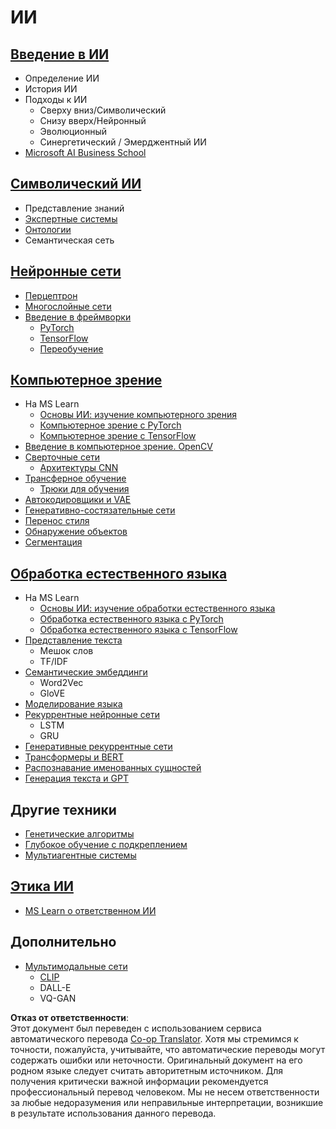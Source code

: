 <!--
CO_OP_TRANSLATOR_METADATA:
{
  "original_hash": "f2f88dbd2debd38e26149b27b1fd272d",
  "translation_date": "2025-08-26T06:52:16+00:00",
  "source_file": "etc/Mindmap.md",
  "language_code": "ru"
}
-->
# ИИ

## [Введение в ИИ](https://github.com/microsoft/AI-For-Beginners/blob/main/lessons/1-Intro/README.md)
 - Определение ИИ
 - История ИИ
 - Подходы к ИИ
     - Сверху вниз/Символический
     - Снизу вверх/Нейронный
     - Эволюционный
     - Синергетический / Эмерджентный ИИ
 - [Microsoft AI Business School](https://www.microsoft.com/ai/ai-business-school/?WT.mc_id=academic-77998-cacaste)

## [Символический ИИ](https://github.com/microsoft/AI-For-Beginners/blob/main/lessons/2-Symbolic/README.md)
 - Представление знаний
 - [Экспертные системы](https://github.com/microsoft/AI-For-Beginners/blob/main/lessons/2-Symbolic/Animals.ipynb)
 - [Онтологии](https://github.com/microsoft/AI-For-Beginners/blob/main/lessons/2-Symbolic/FamilyOntology.ipynb)
 - Семантическая сеть

## [Нейронные сети](https://github.com/microsoft/AI-For-Beginners/blob/main/lessons/3-NeuralNetworks/README.md)
 - [Перцептрон](https://github.com/microsoft/AI-For-Beginners/blob/main/lessons/3-NeuralNetworks/03-Perceptron/README.md)
 - [Многослойные сети](https://github.com/microsoft/AI-For-Beginners/blob/main/lessons/3-NeuralNetworks/04-OwnFramework/README.md)
 - [Введение в фреймворки](https://github.com/microsoft/AI-For-Beginners/blob/main/lessons/3-NeuralNetworks/05-Frameworks/README.md)
   - [PyTorch](https://github.com/microsoft/AI-For-Beginners/blob/main/lessons/3-NeuralNetworks/05-Frameworks/IntroPyTorch.ipynb)
   - [TensorFlow](https://github.com/microsoft/AI-For-Beginners/blob/main/lessons/3-NeuralNetworks/05-Frameworks/IntroKerasTF.md)
   - [Переобучение](https://github.com/microsoft/AI-For-Beginners/blob/main/lessons/3-NeuralNetworks/05-Frameworks/Overfitting.md)

## [Компьютерное зрение](https://github.com/microsoft/AI-For-Beginners/blob/main/lessons/4-ComputerVision/README.md)
 - На MS Learn
    - [Основы ИИ: изучение компьютерного зрения](https://docs.microsoft.com/learn/paths/explore-computer-vision-microsoft-azure/?WT.mc_id=academic-77998-cacaste)
    - [Компьютерное зрение с PyTorch](https://docs.microsoft.com/learn/modules/intro-computer-vision-pytorch/?WT.mc_id=academic-77998-cacaste)
    - [Компьютерное зрение с TensorFlow](https://docs.microsoft.com/learn/modules/intro-computer-vision-TensorFlow/?WT.mc_id=academic-77998-cacaste)
 - [Введение в компьютерное зрение. OpenCV](https://github.com/microsoft/AI-For-Beginners/blob/main/lessons/4-ComputerVision/06-IntroCV/README.md)
 - [Сверточные сети](https://github.com/microsoft/AI-For-Beginners/blob/main/lessons/4-ComputerVision/07-ConvNets/README.md)
   - [Архитектуры CNN](https://github.com/microsoft/AI-For-Beginners/blob/main/lessons/4-ComputerVision/07-ConvNets/CNN_Architectures.md)
 - [Трансферное обучение](https://github.com/microsoft/AI-For-Beginners/blob/main/lessons/4-ComputerVision/08-TransferLearning/README.md)
   - [Трюки для обучения](https://github.com/microsoft/AI-For-Beginners/blob/main/lessons/4-ComputerVision/08-TransferLearning/TrainingTricks.md)
 - [Автокодировщики и VAE](https://github.com/microsoft/AI-For-Beginners/blob/main/lessons/4-ComputerVision/09-Autoencoders/README.md)
 - [Генеративно-состязательные сети](https://github.com/microsoft/AI-For-Beginners/blob/main/lessons/4-ComputerVision/10-GANs/README.md)
 - [Перенос стиля](https://github.com/microsoft/AI-For-Beginners/blob/main/lessons/4-ComputerVision/10-GANs/StyleTransfer.ipynb)
 - [Обнаружение объектов](https://github.com/microsoft/AI-For-Beginners/blob/main/lessons/4-ComputerVision/11-ObjectDetection/README.md)
 - [Сегментация](https://github.com/microsoft/AI-For-Beginners/blob/main/lessons/4-ComputerVision/12-Segmentation/README.md)
 
## [Обработка естественного языка](https://github.com/microsoft/AI-For-Beginners/blob/main/lessons/5-NLP/README.md)
 - На MS Learn
    - [Основы ИИ: изучение обработки естественного языка](https://docs.microsoft.com/learn/paths/explore-natural-language-processing/?WT.mc_id=academic-77998-cacaste)
    - [Обработка естественного языка с PyTorch](https://docs.microsoft.com/learn/modules/intro-natural-language-processing-pytorch/?WT.mc_id=academic-77998-cacaste)
    - [Обработка естественного языка с TensorFlow](https://docs.microsoft.com/learn/modules/intro-natural-language-processing-TensorFlow/?WT.mc_id=academic-77998-cacaste)
 - [Представление текста](https://github.com/microsoft/AI-For-Beginners/blob/main/lessons/5-NLP/13-TextRep/README.md)
    - Мешок слов
    - TF/IDF
 - [Семантические эмбеддинги](https://github.com/microsoft/AI-For-Beginners/blob/main/lessons/5-NLP/14-Embeddings/README.md)
    - Word2Vec
    - GloVE
 - [Моделирование языка](https://github.com/microsoft/AI-For-Beginners/blob/main/lessons/5-NLP/15-LanguageModeling)
 - [Рекуррентные нейронные сети](https://github.com/microsoft/AI-For-Beginners/blob/main/lessons/5-NLP/16-RNN/README.md)
     - LSTM
     - GRU
 - [Генеративные рекуррентные сети](https://github.com/microsoft/AI-For-Beginners/blob/main/lessons/5-NLP/17-GenerativeNetworks/README.md)
 - [Трансформеры и BERT](https://github.com/microsoft/AI-For-Beginners/blob/main/lessons/5-NLP/18-Transformers/README.md)
 - [Распознавание именованных сущностей](https://github.com/microsoft/AI-For-Beginners/blob/main/lessons/5-NLP/19-NER/README.md)
 - [Генерация текста и GPT](https://github.com/microsoft/AI-For-Beginners/blob/main/lessons/5-NLP/20-LanguageModels/README.md)

## Другие техники
 - [Генетические алгоритмы](https://github.com/microsoft/AI-For-Beginners/blob/main/lessons/6-Other/21-GeneticAlgorithms/README.md)
 - [Глубокое обучение с подкреплением](https://github.com/microsoft/AI-For-Beginners/blob/main/lessons/6-Other/22-DeepRL/README.md)
 - [Мультиагентные системы](https://github.com/microsoft/AI-For-Beginners/blob/main/lessons/6-Other/23-MultiagentSystems/README.md)

## [Этика ИИ](https://github.com/microsoft/AI-For-Beginners/blob/main/lessons/7-Ethics/README.md)
 - [MS Learn о ответственном ИИ](https://docs.microsoft.com/learn/paths/responsible-ai-business-principles/?WT.mc_id=academic-77998-cacaste)

## Дополнительно
 - [Мультимодальные сети](https://github.com/microsoft/AI-For-Beginners/blob/main/lessons/X-Extras/X1-MultiModal/README.md)
   - [CLIP](https://github.com/microsoft/AI-For-Beginners/blob/main/lessons/X-Extras/X1-MultiModal/Clip.ipynb)
   - DALL-E
   - VQ-GAN

**Отказ от ответственности**:  
Этот документ был переведен с использованием сервиса автоматического перевода [Co-op Translator](https://github.com/Azure/co-op-translator). Хотя мы стремимся к точности, пожалуйста, учитывайте, что автоматические переводы могут содержать ошибки или неточности. Оригинальный документ на его родном языке следует считать авторитетным источником. Для получения критически важной информации рекомендуется профессиональный перевод человеком. Мы не несем ответственности за любые недоразумения или неправильные интерпретации, возникшие в результате использования данного перевода.